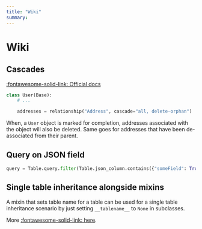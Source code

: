 ```yaml
---
title: "Wiki"
summary:
---
```


Wiki
===

Cascades
---

[:fontawesome-solid-link: Official docs](https://docs.sqlalchemy.org/en/13/orm/cascades.html)

```python
class User(Base):
    # ...

    addresses = relationship("Address", cascade="all, delete-orphan")
```

When, a `User` object is marked for completion, addresses associated with the
object will also be deleted. Same goes for addresses that have been
de-associated from their parent.


Query on JSON field
---

```python
query = Table.query.filter(Table.json_column.contains({"someField": True}))
```

Single table inheritance alongside mixins
---

A mixin that sets table name for a table can be used for a single table
inheritance scenario by just setting `__tablename__` to `None` in subclasses.

More [:fontawesome-solid-link:
here](https://docs.sqlalchemy.org/en/13/orm/extensions/declarative/mixins.html#controlling-table-inheritance-with-mixins).
